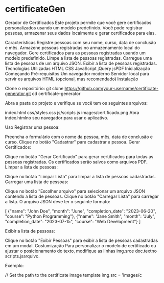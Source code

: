 # certificateGen



Gerador de Certificados
Este projeto permite que você gere certificados personalizados usando um modelo predefinido. Você pode registrar pessoas, armazenar seus dados localmente e gerar certificados para elas.

Características
Registre pessoas com seu nome, curso, data de conclusão e mês.
Armazene pessoas registradas no armazenamento local do navegador.
Gere certificados para as pessoas registradas usando um modelo predefinido.
Limpe a lista de pessoas registradas.
Carregue uma lista de pessoas de um arquivo JSON.
Exibir a lista de pessoas registradas.
Tecnologias Utilizadas
HTML
CSS
JavaScript
jQuery
jsPDF
Inicialização
Começando
Pré-requisitos
Um navegador moderno
Servidor local para servir os arquivos HTML (opcional, mas recomendado)
Instalação

Clone o repositório:
git clone https://github.com/your-username/certificate-generator.git
cd certificate-generator


Abra a pasta do projeto e verifique se você tem os seguintes arquivos:

index.html
css/styles.css
js/scripts.js
images/certificado.png
Abra index.htmlno seu navegador para usar o aplicativo.

Uso
Registrar uma pessoa:

Preencha o formulário com o nome da pessoa, mês, data de conclusão e curso.
Clique no botão "Cadastrar" para cadastrar a pessoa.
Gerar Certificados:

Clique no botão "Gerar Certificado" para gerar certificados para todas as pessoas registradas. Os certificados serão salvos como arquivos PDF.
Limpar a lista de pessoas:

Clique no botão "Limpar Lista" para limpar a lista de pessoas cadastradas.
Carregar uma lista de pessoas:

Clique no botão "Escolher arquivo" para selecionar um arquivo JSON contendo a lista de pessoas.
Clique no botão "Carregar Lista" para carregar a lista. O arquivo JSON deve ter o seguinte formato:

[
    {"name": "John Doe", "month": "June", "completion_date": "2023-06-20", "course": "Python Programming"},
    {"name": "Jane Smith", "month": "July", "completion_date": "2023-07-15", "course": "Web Development"}
]

Exibir a lista de pessoas:

Clique no botão "Exibir Pessoas" para exibir a lista de pessoas cadastradas em um modal.
Costumização
Para personalizar o modelo de certificado ou ajustar o posicionamento do texto, modifique as linhas img.srce doc.textno scripts.jsarquivo.

Exemplo:

// Set the path to the certificate image template
img.src = 'images/c
